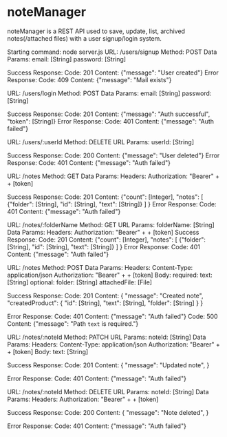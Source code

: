 # noteManager
noteManager is a REST API used to save, update, list, archived notes(/attached files) with a user signup/login system.


Starting command: node server.js
URL: 
/users/signup
  Method:
  POST
  Data Params:
  email: [String]
  password: [String]

  Success Response:
  Code: 201
  Content: {"message": "User created"}
  Error Response:
  Code: 409
  Content: {"message": "Mail exists"}

URL: 
/users/login
  Method:
  POST
  Data Params:
  email: [String]
  password: [String]

  Success Response:
  Code: 201
  Content: {"message": "Auth successful",
            "token": [String]}
  Error Response:
  Code: 401
  Content: {"message": "Auth failed"}

URL: 
/users/:userId
  Method:
  DELETE
  URL Params:
  userId: [String]

  Success Response:
  Code: 200
  Content: {"message": "User deleted"}
  Error Response:
  Code: 401
  Content: {"message": "Auth failed"}
  

URL:
/notes
  Method:
  GET
  Data Params:
    Headers: 
      Authorization: "Bearer" + <WHITESPACE> + [token] 

  Success Response:
  Code: 201
  Content: {"count": [Integer],
            "notes": [
                      {"folder": [String],
                      "id": [String],
                      "text": [String]}
                      ]
           }
  Error Response:
  Code: 401
  Content: {"message": "Auth failed"}

URL:
/notes/:folderName
  Method:
  GET
  URL Params:
  folderName: [String]
  Data Params:
    Headers: 
      Authorization: "Bearer" + <WHITESPACE> + [token] 
  Success Response:
  Code: 201
  Content: {"count": [Integer],
            "notes": [
                      {"folder": [String],
                      "id": [String],
                      "text": [String]}
                      ]
           }
  Error Response:
  Code: 401
  Content: {"message": "Auth failed"}
  
  URL:
 /notes
  Method:
  POST
  Data Params:
    Headers: 
      Content-Type: application/json
      Authorization: "Bearer" + <WHITESPACE> + [token] 
    Body:
      required:
        text: [String]
      optional:
        folder: [String]
        attachedFile: [File]

  Success Response:
  Code: 201
  Content: {
            "message": "Created note",
            "createdProduct": {
              "id": [String],
              "text": [String],
              "folder": [String]
              }
            }

  Error Response:
  Code: 401
  Content: {"message": "Auth failed"}
  Code: 500
  Content: {"message": "Path `text` is required."}
  
URL:
 /notes/:noteId
  Method:
  PATCH
  URL Params:
  noteId: [String]
  Data Params:
    Headers: 
      Content-Type: application/json
      Authorization: "Bearer" + <WHITESPACE> + [token] 
    Body:
        text: [String]

  Success Response:
  Code: 201
  Content: {
            "message": "Updated note",
            }

  Error Response:
  Code: 401
  Content: {"message": "Auth failed"}

  URL:
 /notes/:noteId
  Method:
  DELETE
  URL Params:
  noteId: [String]
  Data Params:
    Headers: 
      Authorization: "Bearer" + <WHITESPACE> + [token] 

  Success Response:
  Code: 200
  Content: {
            "message": "Note deleted",
            }

  Error Response:
  Code: 401
  Content: {"message": "Auth failed"}
